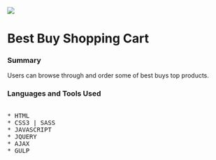 ![](./home.png)

# Best Buy Shopping Cart

### Summary

Users can browse through and order some of best buys top products.

### Languages and Tools Used

<pre> 
* HTML 
* CSS3 | SASS 
* JAVASCRIPT 
* JQUERY 
* AJAX 
* GULP 
</pre>